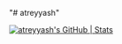 "# atreyyash" 

[![atreyyash's GitHub | Stats](https://stats.quine.sh/atreyyash/github?theme=dark)](https://quine.sh?utm_source=widgets&utm_campaign=atreyyash)